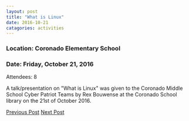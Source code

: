 ```yaml
---
layout: post
title: "What is Linux"
date: 2016-10-21
catagories: activities
---
```

### Location: Coronado Elementary School

### Date: Friday, October 21, 2016

Attendees: 8

A talk/presentation on "What is Linux" was given to the Coronado Middle School Cyber Patriot Teams by Rex Bouwense at the Coronado School library on the 21st of October 2016.

<footer>
<a href="http://cochiselinuxusergroup.org/activities/WestEndFair2016" class="post-prev">Previous Post</a>  
<a href="http://cochiselinuxusergroup.org/activities/SierraVistaInstallfest_2017-01-28" class="post-next">Next Post</a>
  </footer>
